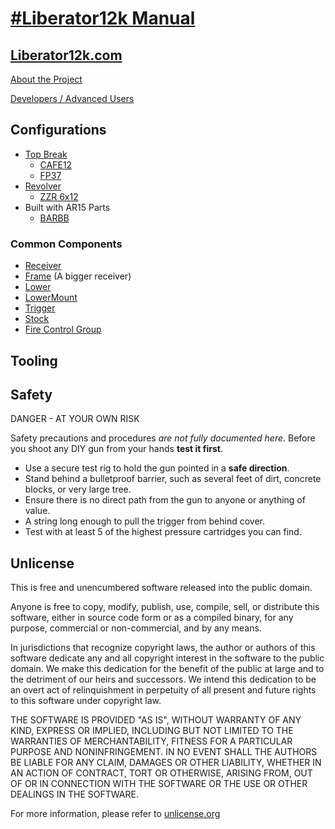 # [\#Liberator12k Manual](README.md)
## [Liberator12k.com](https://Liberator12k.com)

[About the Project](About.html)

[Developers / Advanced Users](Developers.html)

## Configurations
 * [Top Break](Receiver/Forend/TopBreak.html)
   * [CAFE12](Receiver/Forend/TopBreak_CAFE12.html)
   * [FP37](Receiver/Forend/TopBreak_FP37.html)
 * [Revolver](Receiver/Forend/Revolver.html)
   * [ZZR 6x12](Receiver/Forend/Revolver_ZZR612.html)
 * Built with AR15 Parts
   * [BARBB](Receiver/BARBB/BARBB.html)
  
### Common Components
 * [Receiver](Receiver/Receiver.html)
 * [Frame](Receiver/Frame.html) (A bigger receiver)
 * [Lower](Receiver/Lower/Lower.html)
 * [LowerMount](Receiver/Lower/LowerMount.html)
 * [Trigger](Receiver/Lower/Trigger.html)
 * [Stock](Receiver/Stock.html)
 * [Fire Control Group](Receiver/FCG.html)
 
## Tooling


 

## Safety
DANGER - AT YOUR OWN RISK

Safety precautions and procedures *are not fully documented here*. Before you shoot any DIY gun from your hands **test it first**.

* Use a secure test rig to hold the gun pointed in a **safe direction**.
* Stand behind a bulletproof barrier, such as several feet of dirt, concrete blocks, or very large tree.
* Ensure there is no direct path from the gun to anyone or anything of value.
* A string long enough to pull the trigger from behind cover.
* Test with at least 5 of the highest pressure cartridges you can find.

## Unlicense
This is free and unencumbered software released into the public domain.

Anyone is free to copy, modify, publish, use, compile, sell, or
distribute this software, either in source code form or as a compiled
binary, for any purpose, commercial or non-commercial, and by any
means.

In jurisdictions that recognize copyright laws, the author or authors
of this software dedicate any and all copyright interest in the
software to the public domain. We make this dedication for the benefit
of the public at large and to the detriment of our heirs and
successors. We intend this dedication to be an overt act of
relinquishment in perpetuity of all present and future rights to this
software under copyright law.

THE SOFTWARE IS PROVIDED "AS IS", WITHOUT WARRANTY OF ANY KIND,
EXPRESS OR IMPLIED, INCLUDING BUT NOT LIMITED TO THE WARRANTIES OF
MERCHANTABILITY, FITNESS FOR A PARTICULAR PURPOSE AND NONINFRINGEMENT.
IN NO EVENT SHALL THE AUTHORS BE LIABLE FOR ANY CLAIM, DAMAGES OR
OTHER LIABILITY, WHETHER IN AN ACTION OF CONTRACT, TORT OR OTHERWISE,
ARISING FROM, OUT OF OR IN CONNECTION WITH THE SOFTWARE OR THE USE OR
OTHER DEALINGS IN THE SOFTWARE.

For more information, please refer to [unlicense.org](http://unlicense.org/)
